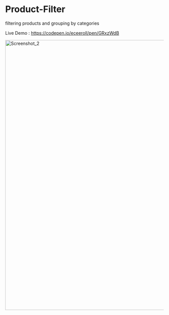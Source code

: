# Product-Filter
filtering products and grouping by categories <br>

Live Demo : https://codepen.io/eceeroll/pen/GRxzWdB <br>

<img width="857" alt="Screenshot_2" src="https://user-images.githubusercontent.com/73228549/185665983-3500d94d-c7b2-42b9-acb1-a4b7e500f328.png">
